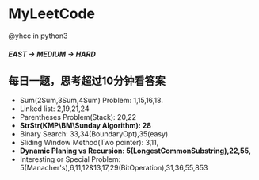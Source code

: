 # MyLeetCode
@yhcc
in python3
##### EAST -> MEDIUM -> HARD
每日一题，思考超过10分钟看答案 
----------------------------------------
* Sum(2Sum,3Sum,4Sum) Problem: 1,15,16,18.  
* Linked list: 2,19,21,24  
* Parentheses Problem(Stack): 20,22  
* **StrStr(KMP\BM\Sunday Algorithm): 28**  
* Binary Search: 33,34(BoundaryOpt),35(easy)  
* Sliding Window Method(Two pointer): 3,11,  
* **Dynamic Planing vs Recursion: 5(LongestCommonSubstring),22,55,**  
* Interesting or Special Problem: 5(Manacher's),6,11,12&13,17,29(BitOperation),31,36,55,853  
